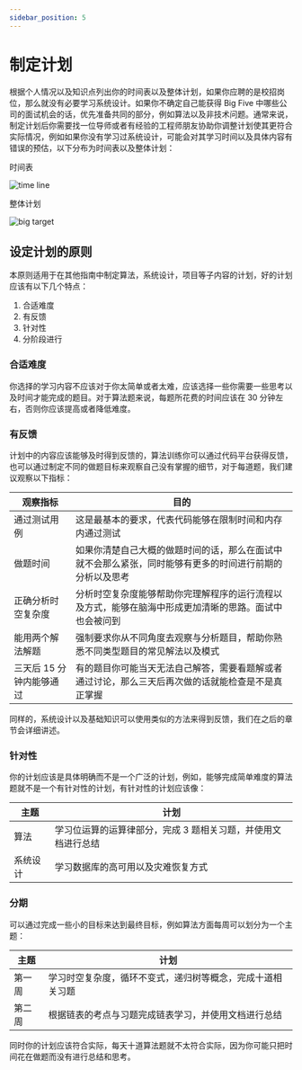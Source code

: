 ```yaml
---
sidebar_position: 5
---
```



# 制定计划

根据个人情况以及知识点列出你的时间表以及整体计划，如果你应聘的是校招岗位，那么就没有必要学习系统设计。如果你不确定自己能获得 Big Five 中哪些公司的面试机会的话，优先准备共同的部分，例如算法以及非技术问题。通常来说，制定计划后你需要找一位导师或者有经验的工程师朋友协助你调整计划使其更符合实际情况，例如如果你没有学习过系统设计，可能会对其学习时间以及具体内容有错误的预估，以下分布为时间表以及整体计划：

时间表

![time line](/img/analyze/time-line.jpg)

整体计划

![big target](/img/analyze/big-target.jpg)

## 设定计划的原则

本原则适用于在其他指南中制定算法，系统设计，项目等子内容的计划，好的计划应该有以下几个特点：

1. 合适难度
2. 有反馈
3. 针对性
4. 分阶段进行

### 合适难度
你选择的学习内容不应该对于你太简单或者太难，应该选择一些你需要一些思考以及时间才能完成的题目。对于算法题来说，每题所花费的时间应该在 30 分钟左右，否则你应该提高或者降低难度。

### 有反馈
计划中的内容应该能够及时得到反馈的，算法训练你可以通过代码平台获得反馈，也可以通过制定不同的做题目标来观察自己没有掌握的细节，对于每道题，我们建议观察以下指标：

| 观察指标          | 目的                |
| -----------       | -------                        |
| 通过测试用例      | 这是最基本的要求，代表代码能够在限制时间和内存内通过测试|
| 做题时间          | 如果你清楚自己大概的做题时间的话，那么在面试中就不会那么紧张，同时能够有更多的时间进行前期的分析以及思考    |
| 正确分析时空复杂度| 分析时空复杂度能够帮助你完理解程序的运行流程以及方式，能够在脑海中形成更加清晰的思路。面试中也会被问到    |
| 能用两个解法解题| 强制要求你从不同角度去观察与分析题目，帮助你熟悉不同类型题目的常见解法以及模式    |
| 三天后 15 分钟内能够通过| 有的题目你可能当天无法自己解答，需要看题解或者通过讨论，那么三天后再次做的话就能检查是不是真正掌握    |

同样的，系统设计以及基础知识可以使用类似的方法来得到反馈，我们在之后的章节会详细讲述。

### 针对性
你的计划应该是具体明确而不是一个广泛的计划，例如，能够完成简单难度的算法题就不是一个有针对性的计划，有针对性的计划应该像：

| 主题        | 计划 | 
| ----------- | -------  |
| 算法        | 学习位运算的运算律部分，完成 3 题相关习题，并使用文档进行总结 |
| 系统设计    | 学习数据库的高可用以及灾难恢复方式 |

### 分期
可以通过完成一些小的目标来达到最终目标，例如算法方面每周可以划分为一个主题：

| 主题        | 计划 | 
| ----------- | -------  |
| 第一周      | 学习时空复杂度，循环不变式，递归树等概念，完成十道相关习题 |
| 第二周      | 根据链表的考点与习题完成链表学习，并使用文档进行总结 |

同时你的计划应该符合实际，每天十道算法题就不太符合实际，因为你可能只把时间花在做题而没有进行总结和思考。
